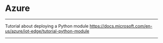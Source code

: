# Azure

---

Tutorial about deploying a Python module
https://docs.microsoft.com/en-us/azure/iot-edge/tutorial-python-module

---
